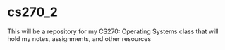 # cs270_2
This will be a repository for my CS270: Operating Systems class that will hold my notes, assignments, and other resources
